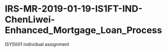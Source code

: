 # IRS-MR-2019-01-19-IS1FT-IND-ChenLiwei-Enhanced_Mortgage_Loan_Process
ISY5001 individual assignment
